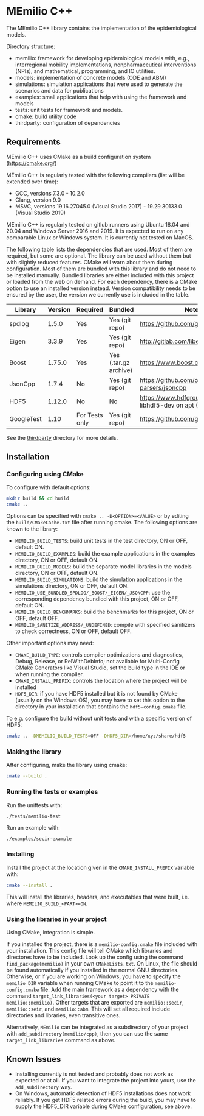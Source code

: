 # MEmilio C++ #

The MEmilio C++ library contains the implementation of the epidemiological models. 

Directory structure:
- memilio: framework for developing epidemiological models with, e.g., interregional mobility implementations, nonpharmaceutical interventions (NPIs), and  mathematical, programming, and IO utilities.
- models: implementation of concrete models (ODE and ABM)
- simulations: simulation applications that were used to generate the scenarios and data for publications
- examples: small applications that help with using the framework and models
- tests: unit tests for framework and models.
- cmake: build utility code
- thirdparty: configuration of dependencies

## Requirements

MEmilio C++ uses CMake as a build configuration system (https://cmake.org/)

MEmilio C++ is regularly tested with the following compilers (list will be extended over time):
- GCC, versions 7.3.0 - 10.2.0
- Clang, version 9.0
- MSVC, versions 19.16.27045.0 (Visual Studio 2017) - 19.29.30133.0 (Visual Studio 2019)

MEmilio C++ is regularly tested on gitlub runners using Ubuntu 18.04 and 20.04 and Windows Server 2016 and 2019. It is expected to run on any comparable Linux or Windows system. It is currently not tested on MacOS.

The following table lists the dependencies that are used. Most of them are required, but some are optional. The library can be used without them but with slightly reduced features. CMake will warn about them during configuration. Most of them are bundled with this library and do not need to be installed manually. Bundled libraries are either included with this project or loaded from the web on demand. For each dependency, there is a CMake option to use an installed version instead. Version compatibility needs to be ensured by the user, the version we currently use is included in the table.

| Library | Version  | Required | Bundled               | Notes |
|---------|----------|----------|-----------------------|-------|
| spdlog  | 1.5.0    | Yes      | Yes (git repo)        | https://github.com/gabime/spdlog |
| Eigen   | 3.3.9    | Yes      | Yes (git repo)        | http://gitlab.com/libeigen/eigen |
| Boost   | 1.75.0   | Yes      | Yes (.tar.gz archive) | https://www.boost.org/ |
| JsonCpp | 1.7.4    | No       | Yes (git repo)        | https://github.com/open-source-parsers/jsoncpp |
| HDF5    | 1.12.0   | No       | No                    | https://www.hdfgroup.org/, package libhdf5-dev on apt (Ubuntu) |
| GoogleTest | 1.10  | For Tests only | Yes (git repo)  | https://github.com/google/googletest |

See the [thirdparty](thirdparty/README.md) directory for more details.

## Installation

### Configuring using CMake

To configure with default options:
```bash
mkdir build && cd build
cmake ..
```

Options can be specified with `cmake .. -D<OPTION>=<VALUE>` or by editing the `build/CMakeCache.txt` file after running cmake. The following options are known to the library:
- `MEMILIO_BUILD_TESTS`: build unit tests in the test directory, ON or OFF, default ON.
- `MEMILIO_BUILD_EXAMPLES`: build the example applications in the examples directory, ON or OFF, default ON.
- `MEMILIO_BUILD_MODELS`: build the separate model libraries in the models directory, ON or OFF, default ON.
- `MEMILIO_BUILD_SIMULATIONS`: build the simulation applications in the simulations directory, ON or OFF, default ON.
- `MEMILIO_USE_BUNDLED_SPDLOG/_BOOST/_EIGEN/_JSONCPP`: use the corresponding dependency bundled with this project, ON or OFF, default ON.
- `MEMILIO_BUILD_BENCHMARKS`: build the benchmarks for this project, ON or OFF, default OFF.
- `MEMILIO_SANITIZE_ADDRESS/_UNDEFINED`: compile with specified sanitizers to check correctness, ON or OFF, default OFF.

Other important options may need:
- `CMAKE_BUILD_TYPE`: controls compiler optimizations and diagnostics, Debug, Release, or RelWithDebInfo; not available for Multi-Config CMake Generators like Visual Studio, set the build type in the IDE or when running the compiler.
- `CMAKE_INSTALL_PREFIX`: controls the location where the project will be installed
- `HDF5_DIR`: if you have HDF5 installed but it is not found by CMake (usually on the Windows OS), you may have to set this option to the directory in your installation that contains the `hdf5-config.cmake` file.

To e.g. configure the build without unit tests and with a specific version of HDF5:
```bash
cmake .. -DMEMILIO_BUILD_TESTS=OFF -DHDF5_DIR=/home/xyz/share/hdf5
```

### Making the library

After configuring, make the library using cmake:
```bash
cmake --build .
```

### Running the tests or examples

Run the unittests with:
```bash
./tests/memilio-test
```

Run an example with:
```
./examples/secir-example
```

### Installing

Install the project at the location given in the `CMAKE_INSTALL_PREFIX` variable with:
```bash
cmake --install .
```
This will install the libraries, headers, and executables that were built, i.e. where `MEMILIO_BUILD_<PART>=ON`.

### Using the libraries in your project

Using CMake, integration is simple. 

If you installed the project, there is a `memilio-config.cmake` file included with your installation. This config file will tell CMake which libraries and directores have to be included. Look up the config using the command `find_package(memilio)` in your own `CMakeLists.txt`. On Linux, the file should be found automatically if you installed in the normal GNU directories. Otherwise, or if you are working on Windows, you have to specify the `memilio_DIR` variable when running CMake to point it to the `memilio-config.cmake` file. Add the main framework as a dependency with the command `target_link_libraries(<your target> PRIVATE memilio::memilio)`. Other targets that are exported are `memilio::secir`, `memilio::seir`, and `memilio::abm`. This will set all required include directories and libraries, even transitive ones.

Alternatively, `MEmilio` can be integrated as a subdirectory of your project with `add_subdirectory(memilio/cpp)`, then you can use the same  `target_link_libraries` command as above.

## Known Issues

- Installing currently is not tested and probably does not work as expected or at all. If you want to integrate the project into yours, use the `add_subdirectory` way.
- On Windows, automatic detection of HDF5 installations does not work reliably. If you get HDF5 related errors during the build, you may have to supply the HDF5_DIR variable during CMake configuration, see above.
